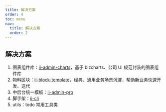 ```yaml
---
title: 解决方案
order: 4
toc: menu
nav:
  title: 解决方案
  order: 2
---
```


## 解决方案

1. 图表组件库：[ii-admin-charts](https://github.com/LagrangeLabs/ii-admin-charts)，基于 bizcharts、公司 UI 规范封装的图表组件库
2. 物料区块：[ii-block-template](https://code.ii-ai.tech/ued/ii-block-template)，经典、通用业务场景沉淀，帮助新业务快速开发、迭代
3. 中后台统一模板：[ii-admin-pro](https://github.com/LagrangeLabs/ii-admin-pro)
4. 脚手架：[ii-cli](https://github.com/LagrangeLabs/ii-cli)
5. utils：todo
   常用工具类
